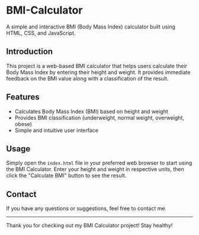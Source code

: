 # BMI-Calculator

A simple and interactive BMI (Body Mass Index) calculator built using HTML, CSS, and JavaScript.

## Introduction

This project is a web-based BMI calculator that helps users calculate their Body Mass Index by entering their height and weight. It provides immediate feedback on the BMI value along with a classification of the result.

## Features

- Calculates Body Mass Index (BMI) based on height and weight
- Provides BMI classification (underweight, normal weight, overweight, obese)
- Simple and intuitive user interface

## Usage

Simply open the `index.html` file in your preferred web browser to start using the BMI Calculator. Enter your height and weight in respective units, then click the "Calculate BMI" button to see the result.

## Contact

If you have any questions or suggestions, feel free to contact me.

---

Thank you for checking out my BMI Calculator project! Stay healthy!
